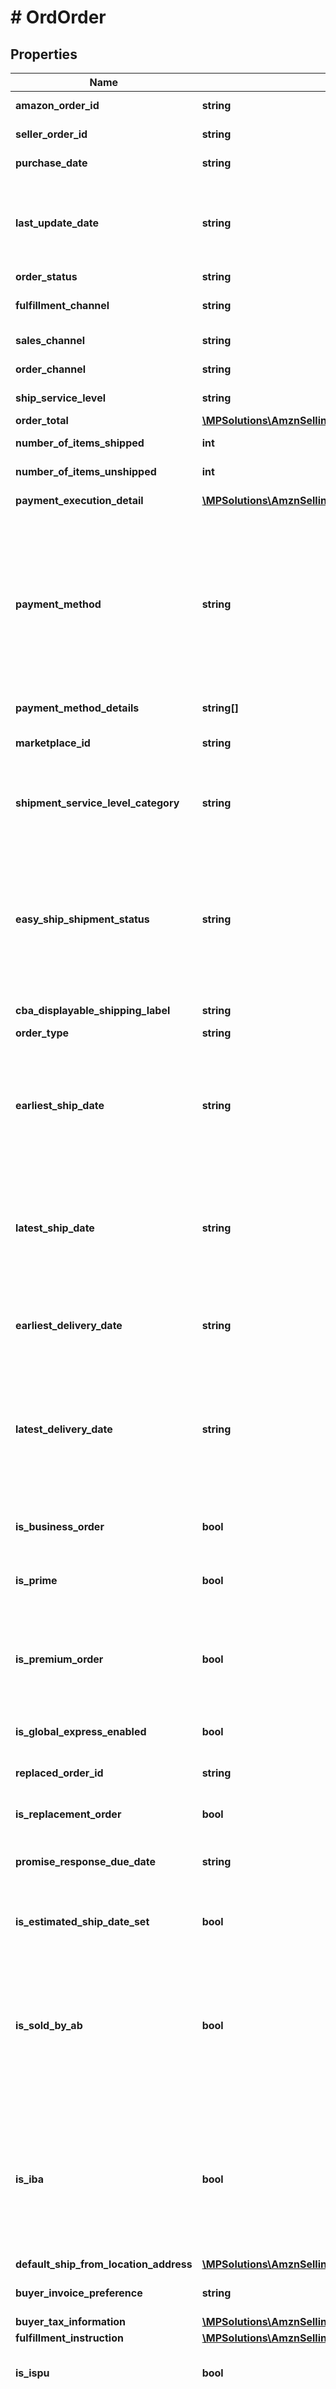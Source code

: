 # # OrdOrder

## Properties

Name | Type | Description | Notes
------------ | ------------- | ------------- | -------------
**amazon_order_id** | **string** | An Amazon-defined order identifier, in 3-7-7 format. |
**seller_order_id** | **string** | A seller-defined order identifier. | [optional]
**purchase_date** | **string** | The date when the order was created. |
**last_update_date** | **string** | The date when the order was last updated.  __Note__: LastUpdateDate is returned with an incorrect date for orders that were last updated before 2009-04-01. |
**order_status** | **string** | The current order status. |
**fulfillment_channel** | **string** | Whether the order was fulfilled by Amazon (AFN) or by the seller (MFN). | [optional]
**sales_channel** | **string** | The sales channel of the first item in the order. | [optional]
**order_channel** | **string** | The order channel of the first item in the order. | [optional]
**ship_service_level** | **string** | The shipment service level of the order. | [optional]
**order_total** | [**\MPSolutions\AmznSellingPartnerApi\Models\Orders\OrdMoney**](OrdMoney.md) |  | [optional]
**number_of_items_shipped** | **int** | The number of items shipped. | [optional]
**number_of_items_unshipped** | **int** | The number of items unshipped. | [optional]
**payment_execution_detail** | [**\MPSolutions\AmznSellingPartnerApi\Models\Orders\OrdPaymentExecutionDetailItem[]**](OrdPaymentExecutionDetailItem.md) | A list of payment execution detail items. | [optional]
**payment_method** | **string** | The payment method for the order. This property is limited to Cash On Delivery (COD) and Convenience Store (CVS) payment methods. Unless you need the specific COD payment information provided by the PaymentExecutionDetailItem object, we recommend using the PaymentMethodDetails property to get payment method information. | [optional]
**payment_method_details** | **string[]** | A list of payment method detail items. | [optional]
**marketplace_id** | **string** | The identifier for the marketplace where the order was placed. | [optional]
**shipment_service_level_category** | **string** | The shipment service level category of the order.  Possible values: Expedited, FreeEconomy, NextDay, SameDay, SecondDay, Scheduled, Standard. | [optional]
**easy_ship_shipment_status** | **string** | The status of the Amazon Easy Ship order. This property is included only for Amazon Easy Ship orders.  Possible values: PendingPickUp, LabelCanceled, PickedUp, OutForDelivery, Damaged, Delivered, RejectedByBuyer, Undeliverable, ReturnedToSeller, ReturningToSeller. | [optional]
**cba_displayable_shipping_label** | **string** | Custom ship label for Checkout by Amazon (CBA). | [optional]
**order_type** | **string** | The type of the order. | [optional]
**earliest_ship_date** | **string** | The start of the time period within which you have committed to ship the order. In ISO 8601 date time format. Returned only for seller-fulfilled orders.  __Note__: EarliestShipDate might not be returned for orders placed before February 1, 2013. | [optional]
**latest_ship_date** | **string** | The end of the time period within which you have committed to ship the order. In ISO 8601 date time format. Returned only for seller-fulfilled orders.  __Note__: LatestShipDate might not be returned for orders placed before February 1, 2013. | [optional]
**earliest_delivery_date** | **string** | The start of the time period within which you have committed to fulfill the order. In ISO 8601 date time format. Returned only for seller-fulfilled orders. | [optional]
**latest_delivery_date** | **string** | The end of the time period within which you have committed to fulfill the order. In ISO 8601 date time format. Returned only for seller-fulfilled orders that do not have a PendingAvailability, Pending, or Canceled status. | [optional]
**is_business_order** | **bool** | When true, the order is an Amazon Business order. An Amazon Business order is an order where the buyer is a Verified Business Buyer. | [optional]
**is_prime** | **bool** | When true, the order is a seller-fulfilled Amazon Prime order. | [optional]
**is_premium_order** | **bool** | When true, the order has a Premium Shipping Service Level Agreement. For more information about Premium Shipping orders, see \&quot;Premium Shipping Options\&quot; in the Seller Central Help for your marketplace. | [optional]
**is_global_express_enabled** | **bool** | When true, the order is a GlobalExpress order. | [optional]
**replaced_order_id** | **string** | The order ID value for the order that is being replaced. Returned only if IsReplacementOrder &#x3D; true. | [optional]
**is_replacement_order** | **bool** | When true, this is a replacement order. | [optional]
**promise_response_due_date** | **string** | Indicates the date by which the seller must respond to the buyer with an estimated ship date. Returned only for Sourcing on Demand orders. | [optional]
**is_estimated_ship_date_set** | **bool** | When true, the estimated ship date is set for the order. Returned only for Sourcing on Demand orders. | [optional]
**is_sold_by_ab** | **bool** | When true, the item within this order was bought and re-sold by Amazon Business EU SARL (ABEU). By buying and instantly re-selling your items, ABEU becomes the seller of record, making your inventory available for sale to customers who would not otherwise purchase from a third-party seller. | [optional]
**is_iba** | **bool** | When true, the item within this order was bought and re-sold by Amazon Business EU SARL (ABEU). By buying and instantly re-selling your items, ABEU becomes the seller of record, making your inventory available for sale to customers who would not otherwise purchase from a third-party seller. | [optional]
**default_ship_from_location_address** | [**\MPSolutions\AmznSellingPartnerApi\Models\Orders\OrdAddress**](OrdAddress.md) |  | [optional]
**buyer_invoice_preference** | **string** | The buyer&#39;s invoicing preference. Available only in the TR marketplace. | [optional]
**buyer_tax_information** | [**\MPSolutions\AmznSellingPartnerApi\Models\Orders\OrdBuyerTaxInformation**](OrdBuyerTaxInformation.md) |  | [optional]
**fulfillment_instruction** | [**\MPSolutions\AmznSellingPartnerApi\Models\Orders\OrdFulfillmentInstruction**](OrdFulfillmentInstruction.md) |  | [optional]
**is_ispu** | **bool** | When true, this order is marked to be picked up from a store rather than delivered. | [optional]
**is_access_point_order** | **bool** | When true, this order is marked to be delivered to an Access Point. The access location is chosen by the customer. Access Points include Amazon Hub Lockers, Amazon Hub Counters, and pickup points operated by carriers. | [optional]
**marketplace_tax_info** | [**\MPSolutions\AmznSellingPartnerApi\Models\Orders\OrdMarketplaceTaxInfo**](OrdMarketplaceTaxInfo.md) |  | [optional]
**seller_display_name** | **string** | The seller’s friendly name registered in the marketplace. | [optional]
**shipping_address** | [**\MPSolutions\AmznSellingPartnerApi\Models\Orders\OrdAddress**](OrdAddress.md) |  | [optional]
**buyer_info** | [**\MPSolutions\AmznSellingPartnerApi\Models\Orders\OrdBuyerInfo**](OrdBuyerInfo.md) |  | [optional]
**automated_shipping_settings** | [**\MPSolutions\AmznSellingPartnerApi\Models\Orders\OrdAutomatedShippingSettings**](OrdAutomatedShippingSettings.md) |  | [optional]
**has_regulated_items** | **bool** | Whether the order contains regulated items which may require additional approval steps before being fulfilled. | [optional]

[[Back to Model list]](../../README.md#models) [[Back to API list]](../../README.md#endpoints) [[Back to README]](../../README.md)
